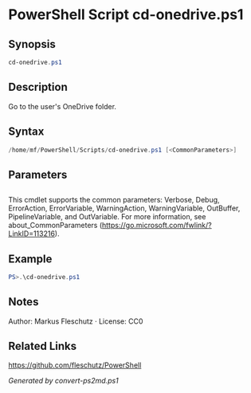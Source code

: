 # PowerShell Script cd-onedrive.ps1

## Synopsis
```powershell
cd-onedrive.ps1
```

## Description
Go to the user's OneDrive folder.

## Syntax
```powershell
/home/mf/PowerShell/Scripts/cd-onedrive.ps1 [<CommonParameters>]
```

## Parameters
## <CommonParameters>
This cmdlet supports the common parameters: Verbose, Debug, ErrorAction, ErrorVariable, WarningAction, WarningVariable, OutBuffer, PipelineVariable, and OutVariable. For more information, see about_CommonParameters (https://go.microsoft.com/fwlink/?LinkID=113216).

## Example
```powershell
PS>.\cd-onedrive.ps1
```


## Notes
Author: Markus Fleschutz · License: CC0

## Related Links
https://github.com/fleschutz/PowerShell

*Generated by convert-ps2md.ps1*
